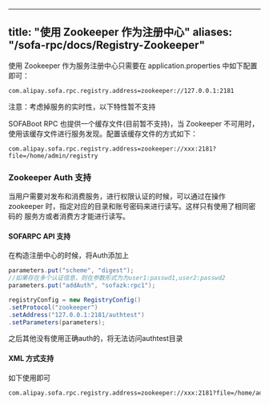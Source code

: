 
---
title: "使用 Zookeeper 作为注册中心"
aliases: "/sofa-rpc/docs/Registry-Zookeeper"
---


使用 Zookeeper 作为服务注册中心只需要在 application.properties 中如下配置即可：
```
com.alipay.sofa.rpc.registry.address=zookeeper://127.0.0.1:2181
```

注意：考虑掉服务的实时性，以下特性暂不支持

SOFABoot RPC 也提供一个缓存文件(目前暂不支持)，当 Zookeeper 不可用时，使用该缓存文件进行服务发现。配置该缓存文件的方式如下：
```
com.alipay.sofa.rpc.registry.address=zookeeper://xxx:2181?file=/home/admin/registry
```


### Zookeeper Auth 支持

当用户需要对发布和消费服务，进行权限认证的时候，可以通过在操作 zookeeper 时，指定对应的目录和账号密码来进行读写。这样只有使用了相同密码的
服务方或者消费方才能进行读写。


#### SOFARPC API 支持

在构造注册中心的时候，将Auth添加上

```java
parameters.put("scheme", "digest");
//如果存在多个认证信息，则在参数形式为为user1:passwd1,user2:passwd2
parameters.put("addAuth", "sofazk:rpc1");

registryConfig = new RegistryConfig()
.setProtocol("zookeeper")
.setAddress("127.0.0.1:2181/authtest")
.setParameters(parameters);
```

之后其他没有使用正确auth的，将无法访问authtest目录


#### XML 方式支持

如下使用即可
```xml
com.alipay.sofa.rpc.registry.address=zookeeper://xxx:2181?file=/home/admin/registry&scheme=digest&addAuth=sofazk:rpc1
```

